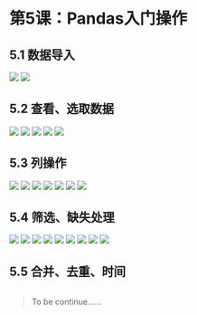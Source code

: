 # 第5课：Pandas入门操作

## 5.1 数据导入
![](https://img3.doubanio.com/view/photo/l/public/p2533823204.jpg)
![](https://img3.doubanio.com/view/photo/l/public/p2533823200.jpg)

## 5.2 查看、选取数据
![](https://img3.doubanio.com/view/photo/l/public/p2533824004.jpg)
![](https://img3.doubanio.com/view/photo/l/public/p2533824010.jpg)
![](https://img1.doubanio.com/view/photo/l/public/p2533824007.jpg)
![](https://img3.doubanio.com/view/photo/l/public/p2533824005.jpg)
![](https://img1.doubanio.com/view/photo/l/public/p2533824008.jpg)

## 5.3 列操作
![](https://img3.doubanio.com/view/photo/l/public/p2533824801.jpg)
![](https://img3.doubanio.com/view/photo/l/public/p2533824826.jpg)
![](https://img1.doubanio.com/view/photo/l/public/p2533824818.jpg)
![](https://img3.doubanio.com/view/photo/l/public/p2533824812.jpg)
![](https://img1.doubanio.com/view/photo/l/public/p2533824819.jpg)
![](https://img3.doubanio.com/view/photo/l/public/p2533824806.jpg)
![](https://img1.doubanio.com/view/photo/l/public/p2533824799.jpg)

## 5.4 筛选、缺失处理
![](https://img3.doubanio.com/view/photo/l/public/p2533862015.webp)
![](https://img3.doubanio.com/view/photo/l/public/p2533862005.webp)
![](https://img3.doubanio.com/view/photo/l/public/p2533862012.webp)
![](https://img3.doubanio.com/view/photo/l/public/p2533862021.webp)
![](https://img1.doubanio.com/view/photo/l/public/p2533862029.webp)
![](https://img1.doubanio.com/view/photo/l/public/p2533862017.webp)
![](https://img3.doubanio.com/view/photo/l/public/p2533862025.webp)
![](https://img3.doubanio.com/view/photo/l/public/p2533862004.webp)
![](https://img1.doubanio.com/view/photo/l/public/p2533862019.webp)

## 5.5 合并、去重、时间
![]()

> To be continue……

